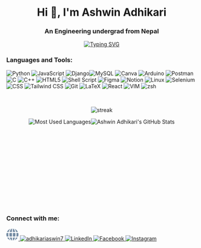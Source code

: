 
<h1 align="center">Hi 👋, I'm Ashwin Adhikari</h1>
<h3 align="center">An Engineering undergrad from Nepal</h3>
<p align="center">
<a href="https://git.io/typing-svg"><img src="https://readme-typing-svg.demolab.com?font=Jetbrains+mono&size=30&pause=1000&color=DC980C&center=true&vCenter=true&width=500&lines=Cybersecurity+Enthusiast" alt="Typing SVG" /></a>
</p>



<h3 align="left">Languages and Tools:</h3>

 ![Python](https://img.shields.io/badge/python-3670A0?style=flat&logo=python&logoColor=ffdd54)  ![JavaScript](https://img.shields.io/badge/javascript-%23323330.svg?style=flat&logo=javascript&logoColor=%23F7DF1E)  ![Django](https://img.shields.io/badge/django-%23092E20.svg?style=flat&logo=django&logoColor=white)![MySQL](https://img.shields.io/badge/mysql-%2300000f.svg?style=flat&logo=mysql&logoColor=white) ![Canva](https://img.shields.io/badge/Canva-%2300C4CC.svg?style=flat&logo=Canva&logoColor=white)   ![Arduino](https://img.shields.io/badge/-Arduino-00979D?style=flat&logo=Arduino&logoColor=white) ![Postman](https://img.shields.io/badge/Postman-FF6C37?style=flat&logo=postman&logoColor=white)  ![C](https://img.shields.io/badge/c-%2300599C.svg?style=flat&logo=c&logoColor=white) ![C++](https://img.shields.io/badge/c++-%2300599C.svg?style=flat&logo=c%2B%2B&logoColor=white) ![HTML5](https://img.shields.io/badge/html5-%23E34F26.svg?style=flat&logo=html5&logoColor=white) ![Shell Script](https://img.shields.io/badge/shell_script-%23121011.svg?style=flat&logo=gnu-bash&logoColor=white) ![Figma](https://img.shields.io/badge/figma-%23F24E1E.svg?style=flat&logo=figma&logoColor=white) ![Notion](https://img.shields.io/badge/Notion-%23000000.svg?style=flat&logo=notion&logoColor=white) ![Linux](https://img.shields.io/badge/linux-gray?style=flat&logo=linux&logoColor=FCC624) ![Selenium](https://img.shields.io/badge/selenium-blue?style=flat&logo=selenium&logoColor=white) ![CSS](https://img.shields.io/badge/css-red?style=flat&logo=css3&logoColor=white) ![Tailwind CSS](https://img.shields.io/badge/tailwindcss-green?style=flat&logo=tailwindcss&logoColor=white) ![Git](https://img.shields.io/badge/git-black?style=flat&logo=git&logoColor=white) ![LaTeX](https://img.shields.io/badge/latex-teal?style=flat&logo=latex&logoColor=white) ![React](https://img.shields.io/badge/react-61DAFB?style=flat&logo=react&logoColor=white) ![VIM](https://img.shields.io/badge/vim-019733?style=flat&logo=vim&logoColor=white) ![zsh](https://img.shields.io/badge/zsh-F15A24?style=flat&logo=zsh&logoColor=white) 











<br>


<div align="center">
  <p align="center"><img align="center" src="https://github-readme-streak-stats.herokuapp.com/?user=ashwin-adhikari&theme=dark" alt="streak" /></p>

  <!-- Wrap the stats in a flex container -->
  <div style="display: flex; justify-content: center; align-items: center; gap: 0;">
    <img style="margin: 0; height: 200px; " src="https://github-readme-stats.vercel.app/api/top-langs?username=ashwin-adhikari&show_icons=true&locale=en&layout=compact&theme=dark" alt="Most Used Languages" />
    <img style="margin: 0; height: 200px;" src="https://github-readme-stats.vercel.app/api?username=ashwin-adhikari&show_icons=true&locale=en&layout=compact&theme=dark" alt="Ashwin Adhikari's GitHub Stats" />
  </div>
</div>


<br><!-- Add a line break to create some space between the sections -->

<h3 align="left">Connect with me:</h3>

<p align="left">
 <a href="https://adhikariashwin0.com.np" target="_blank">
  <img src="https://raw.githubusercontent.com/shopware/meteor-icon-kit/master/icons/solid/globe.svg" width="32" height="32" alt="Globe Icon"/>
</a>
  <a href="https://x.com/adhikariaswin7" target="_blank">
    <img src="https://www.freepnglogos.com/uploads/twitter-x-logo-png/twitter-x-logo-png-9.png" alt="adhikariaswin7" height="30" width="40" /> 
  </a>
  <a href="https://www.linkedin.com/in/ashwinadhikari/" target="_blank">
    <img src="https://raw.githubusercontent.com/rahuldkjain/github-profile-readme-generator/master/src/images/icons/Social/linked-in-alt.svg" alt="LinkedIn" height="30" width="40" />
  </a>
  <a href="https://www.facebook.com/ashwinad17" target="_blank">
    <img src="https://raw.githubusercontent.com/rahuldkjain/github-profile-readme-generator/master/src/images/icons/Social/facebook.svg" alt="Facebook" height="30" width="40" />
  </a>
  <a href="https://www.instagram.com/ashwin.adhikari16/" target="_blank">
    <img src="https://raw.githubusercontent.com/rahuldkjain/github-profile-readme-generator/master/src/images/icons/Social/instagram.svg" alt="Instagram" height="30" width="40" />
  </a>
</p>
